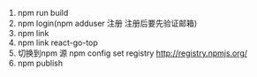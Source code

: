 1. npm run build
2. npm login(npm adduser 注册 注册后要先验证邮箱)
3. npm link
4. npm link react-go-top
5. 切换到npm 源 npm config set registry http://registry.npmjs.org/
6. npm publish